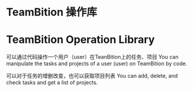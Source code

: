 # TeamBition 操作库
# TeamBition Operation Library

可以通过代码操作一个用户（user）在TeanBition上的任务、项目
You can manipulate the tasks and projects of a user (user) on TeamBition by code.

可以对于任务的增删改查，也可以获取项目列表
You can add, delete, and check tasks and get a list of projects.




